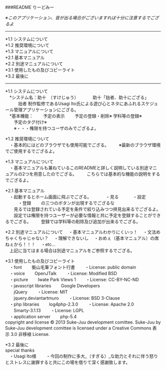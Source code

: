 ###README りーどみー

_※このアプリケーション、音が出る場合がございますれば十分に注意するでござるよ_  
******
  *1.1 システムについて  
  *1.2 推奨環境について  
  *1.3 マニュアルについて  
    *2.1 基本マニュアル  
  *2.2 別途マニュアルについて  
    *3.1 使用したもの及びコピーライト  
  *3.2 最後に  
******	
*1.1 システムについて  
　*システム名：助十　（すけじゅう）
　　　助十「拙者、助十にござる」
　　　拙者 制作監修であるUsagi Ito氏による遊び心とネタにあふれるスケジュール管理アプリケーションにござる。  
　*基本機能：
　　予定の表示
　　予定の登録・削除※
    学科等の登録※  
　　予定のタグ付け※  
　　※・・・権限を持つユーザのみでござるよ。

*1.2 推奨環境について  
　・基本的にはどのブラウザでも使用可能でござる。
　　※最新のブラウザ環境でご使用するでござるよ。

*1.3 マニュアルについて  
　・基本マニュアルも兼ねているこのREADMEと詳しく説明している別途マニュアルの2つを用意したのでござる。
　　こちらでは基本的な機能の説明をするでござるよ。

*2.1 基本マニュアル  
　・起動するとホーム画面に飛ぶでござる。
　　　・見る
　　　・設定
　　　・登録
　　の三つのボタンが出現するでござるな  
　　見るでは登録されている予定を条件で絞り込みつつ拝見出来るでござるよ。
　　設定では権限を持つユーザーが必要な情報と共に予定を登録することができるでござる。
　　登録では学科等の削除及び追加が出来るでござる。

*2.2 別途マニュアルについて
　・基本マニュアルわかりにくいっ！
　・文法めちゃくちゃじゃない？
　・理解できないし
　・おめぇ（基本マニュアル）の席ねぇから！！！
　・etc...  
　上記に当てはまる場合は別途マニュアルをご参照するでござる。

*3.1 使用したもの及びコピーライト  
　・font
　　衡山毛筆フォント行書
　　・License: public domain  
　・voice
　　OpenJTalk
　　・License: Modified BSD  
　・picture
　　Iwate Park Views 1
　　・License: CC-BY-NC-ND  
　・javascript libraries
　　Google Developers  
　　jQuery
　　・License: MIT  
　　jquery.deviantartmuro
　　・License: BSD 3-Clause  
　・php libraries
　　log4php-2.3.0
　　・License: Apache 2.0  
　　Smarty-3.1.13
　　・License: LGPL  
　・application server
　　php-5.4    
copyright and license
© 2013 Suke-Juu development comittee.
Suke-Juu by Suke-Juu development comittee is licensed under a Creative Commons 表示 3.0 非移植 License.

*3.2 最後に  
special thanks  
　・Usagi Ito様
　　・今回の制作に多大_（すぎる）_な助力とそれに伴う怒りとストレスに謝罪すると共にこの場を借りて深く感謝致します。
